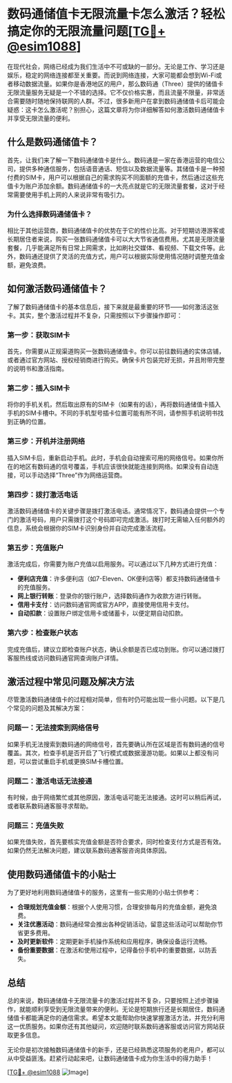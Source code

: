 # 数码通储值卡无限流量卡怎么激活？轻松搞定你的无限流量问题[[TG💪+ @esim1088](https://t.me/s/esim1088)]

在现代社会，网络已经成为我们生活中不可或缺的一部分。无论是工作、学习还是娱乐，稳定的网络连接都至关重要。而说到网络连接，大家可能都会想到Wi-Fi或者移动数据流量。如果你是香港地区的用户，那么数码通（Three）提供的储值卡无限流量服务无疑是一个不错的选择。它不仅价格实惠，而且流量不限量，非常适合需要随时随地保持联网的人群。不过，很多新用户在拿到数码通储值卡后可能会疑惑：这卡怎么激活呢？别担心，这篇文章将为你详细解答如何激活数码通储值卡并享受无限流量的便利。

## 什么是数码通储值卡？

首先，让我们来了解一下数码通储值卡是什么。数码通是一家在香港运营的电信公司，提供多种通信服务，包括语音通话、短信以及数据流量等。其储值卡是一种预付费的SIM卡，用户可以根据自己的需求购买不同面额的充值卡，然后通过这些充值卡为账户添加余额。数码通储值卡的一大亮点就是它的无限流量套餐，这对于经常需要使用手机上网的人来说非常有吸引力。

### 为什么选择数码通储值卡？

相比于其他运营商，数码通储值卡的优势在于它的性价比高。对于短期访港游客或长期居住者来说，购买一张数码通储值卡可以大大节省通信费用。尤其是无限流量套餐，几乎能满足所有日常上网需求，比如刷社交媒体、看视频、下载文件等。此外，数码通还提供了灵活的充值方式，用户可以根据实际使用情况随时调整充值金额，避免浪费。

## 如何激活数码通储值卡？

了解了数码通储值卡的基本信息后，接下来就是最重要的环节——如何激活这张卡。其实，整个激活过程并不复杂，只需按照以下步骤操作即可：

### 第一步：获取SIM卡

首先，你需要从正规渠道购买一张数码通储值卡。你可以前往数码通的实体店铺，或者通过官方网站、授权经销商进行购买。确保卡片包装完好无损，并且附带完整的说明书和激活指南。

### 第二步：插入SIM卡

将你的手机关机，然后取出原有的SIM卡（如果有的话），再将数码通储值卡插入手机的SIM卡槽中。不同的手机型号插卡位置可能有所不同，请参照手机说明书找到正确的位置。

### 第三步：开机并注册网络

插入SIM卡后，重新启动手机。此时，手机会自动搜索可用的网络信号。如果你所在的地区有数码通的信号覆盖，手机应该很快就能连接到网络。如果没有自动连接，可以手动选择“Three”作为网络运营商。

### 第四步：拨打激活电话

激活数码通储值卡的关键步骤是拨打激活电话。通常情况下，数码通会提供一个专门的激活号码，用户只需拨打这个号码即可完成激活。拨打时无需输入任何额外的信息，系统会根据你的SIM卡识别身份并自动完成激活流程。

### 第五步：充值账户

激活完成后，你需要为账户充值以启用服务。可以通过以下几种方式进行充值：
- **便利店充值**：许多便利店（如7-Eleven、OK便利店等）都支持数码通储值卡的充值服务。
- **网上银行转账**：登录你的银行账户，选择数码通作为收款方进行转账。
- **信用卡支付**：访问数码通官网或官方APP，直接使用信用卡支付。
- **自动扣款**：设置账户绑定信用卡或储蓄卡，以便定期自动扣款。

### 第六步：检查账户状态

完成充值后，建议立即检查账户状态，确认余额是否已成功到账。你可以通过拨打客服热线或访问数码通官网查询账户详情。

## 激活过程中常见问题及解决方法

尽管激活数码通储值卡的过程相对简单，但有时仍可能出现一些小问题。以下是几个常见的问题及其解决方案：

### 问题一：无法搜索到网络信号

如果手机无法搜索到数码通的网络信号，首先要确认所在区域是否有数码通的信号覆盖。其次，检查手机是否开启了飞行模式或数据漫游功能。如果以上都没有问题，可以尝试重启手机或更换SIM卡槽位置。

### 问题二：激活电话无法接通

有时候，由于网络繁忙或其他原因，激活电话可能无法接通。这时可以稍后再试，或者联系数码通客服寻求帮助。

### 问题三：充值失败

如果充值失败，首先要核实充值金额是否符合要求，同时检查支付方式是否有效。如果仍然无法解决问题，建议联系数码通客服咨询具体原因。

## 使用数码通储值卡的小贴士

为了更好地利用数码通储值卡的服务，这里有一些实用的小贴士供参考：

- **合理规划充值金额**：根据个人使用习惯，合理安排每月的充值金额，避免浪费。
- **关注优惠活动**：数码通经常会推出各种促销活动，留意这些活动可以帮助你节省更多费用。
- **及时更新软件**：定期更新手机操作系统和应用程序，确保设备运行流畅。
- **备份重要数据**：在激活和使用过程中，记得备份手机中的重要数据，以防丢失。

## 总结

总的来说，数码通储值卡无限流量卡的激活过程并不复杂，只要按照上述步骤操作，就能顺利享受到无限流量带来的便利。无论是短期旅行还是长期居住，数码通储值卡都能满足你的通信需求。希望本文能帮助你快速掌握激活方法，并充分利用这一优质服务。如果你还有其他疑问，欢迎随时联系数码通客服或访问官方网站获取更多信息。

无论你是初次接触数码通储值卡的新手，还是已经熟悉这项服务的老用户，都可以从中受益匪浅。赶紧行动起来吧，让数码通储值卡成为你生活中的得力助手！

[[TG💪+ @esim1088](https://t.me/s/esim1088) ![Image](https://i.postimg.cc/4NQfJmqS/Snipaste-2025-05-13-00-14-12.png)]